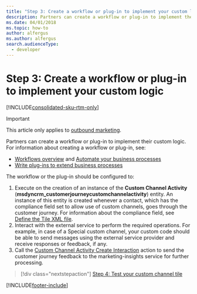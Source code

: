 ```yaml
---
title: "Step 3: Create a workflow or plug-in to implement your custom logic"
description: Partners can create a workflow or plug-in to implement their custom logic for a custom channel in Dynamics 365 Marketing.
ms.date: 04/01/2018
ms.topic: how-to
author: alfergus
ms.author: alfergus
search.audienceType: 
  - developer
---
```


# Step 3: Create a workflow or plug-in to implement your custom logic

[!INCLUDE[consolidated-sku-rtm-only](../../includes/consolidated-sku-rtm-only.md)]

> [!IMPORTANT]
> This article only applies to [outbound marketing](/dynamics365/marketing/user-guide).

Partners can create a workflow or plug-in to implement their custom logic. For information about creating a workflow or plug-in, see:

- [Workflows overview](../../customerengagement/on-premises/customize/workflow-processes.md) and [Automate your business processes](../../customerengagement/on-premises/developer/automate-business-processes-customer-engagement.md)
- [Write plug-ins to extend business processes](/powerapps/developer/common-data-service/plug-ins)

The workflow or the plug-in should be configured to:

1. Execute on the creation of an instance of the **Custom Channel Activity** (**msdyncrm_customerjourneycustomchannelactivity**) entity. An instance of this entity is created whenever a contact, which has the compliance field set to allow use of custom channels, goes through the customer journey. For information about the compliance field, see [Define the Tile XML file](configure-tile-custom-channel.md#define-the-tile-xml-file).
2. Interact with the external service to perform the required operations. For example, in case of a Special custom channel, your custom code should be able to send messages using the external service provider and receive responses or feedback, if any.
3. Call the [Custom Channel Activity Create Interaction](create-custom-channel-activity-interaction.md) action to send the customer journey feedback to the marketing-insights service for further processing.
 
> [!div class="nextstepaction"]
> [Step 4: Test your custom channel tile](test-custom-channel-tile.md)  


[!INCLUDE[footer-include](../../includes/footer-banner.md)]
